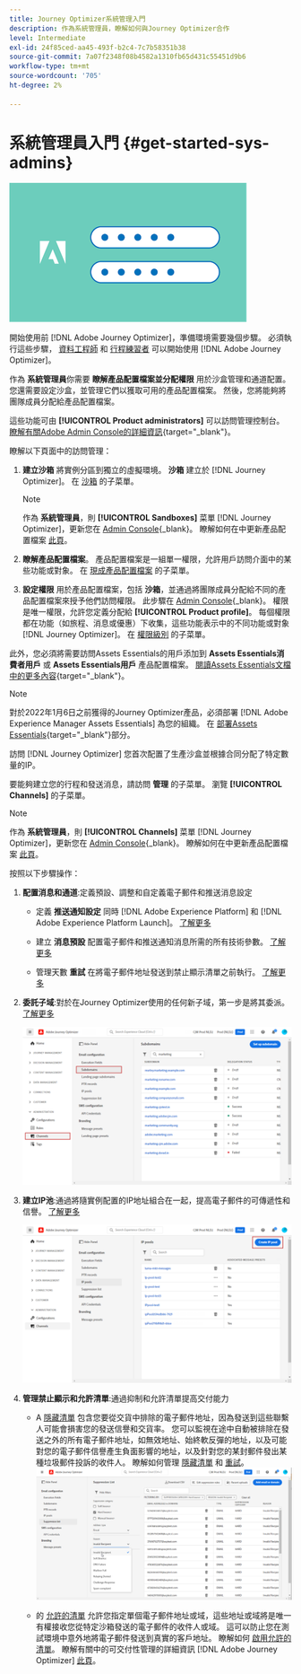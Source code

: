 ```yaml
---
title: Journey Optimizer系統管理入門
description: 作為系統管理員，瞭解如何與Journey Optimizer合作
level: Intermediate
exl-id: 24f85ced-aa45-493f-b2c4-7c7b58351b38
source-git-commit: 7a07f2348f08b4582a1310fb65d431c55451d9b6
workflow-type: tm+mt
source-wordcount: '705'
ht-degree: 2%

---
```


# 系統管理員入門 {#get-started-sys-admins}

![管理員](assets/do-not-localize/user-2.png)

開始使用前 [!DNL Adobe Journey Optimizer]，準備環境需要幾個步驟。  必須執行這些步驟， [資料工程師](data-engineer.md) 和 [行程練習者](marketer.md) 可以開始使用 [!DNL Adobe Journey Optimizer]。


作為 **系統管理員**&#x200B;你需要 **瞭解產品配置檔案並分配權限** 用於沙盒管理和通道配置。 您還需要設定沙盒，並管理它們以獲取可用的產品配置檔案。 然後，您將能夠將團隊成員分配給產品配置檔案。

這些功能可由 **[!UICONTROL Product administrators]** 可以訪問管理控制台。 [瞭解有關Adobe Admin Console的詳細資訊](https://helpx.adobe.com/tw/enterprise/admin-guide.html){target=&quot;_blank&quot;}。

瞭解以下頁面中的訪問管理：

1. **建立沙箱** 將實例分區到獨立的虛擬環境。 **沙箱** 建立於 [!DNL Journey Optimizer]。 在 [沙箱](../../administration/sandboxes.md) 的子菜單。

   >[!NOTE]
   >作為 **系統管理員**，則 **[!UICONTROL Sandboxes]** 菜單 [!DNL Journey Optimizer]，更新您在 [Admin Console](https://adminconsole.adobe.com/){_blank}。 瞭解如何在中更新產品配置檔案 [此頁](../../administration/permissions.md#edit-product-profile)。

1. **瞭解產品配置檔案**。 產品配置檔案是一組單一權限，允許用戶訪問介面中的某些功能或對象。 在 [現成產品配置檔案](../../administration/ootb-product-profiles.md) 的子菜單。

1. **設定權限** 用於產品配置檔案，包括 **沙箱**，並通過將團隊成員分配給不同的產品配置檔案來授予他們訪問權限。 此步驟在 [Admin Console](https://adminconsole.adobe.com/){_blank}。 權限是唯一權限，允許您定義分配給 **[!UICONTROL Product profile]**。 每個權限都在功能（如旅程、消息或優惠）下收集，這些功能表示中的不同功能或對象 [!DNL Journey Optimizer]。 在 [權限級別](../../administration/high-low-permissions.md) 的子菜單。

此外，您必須將需要訪問Assets Essentials的用戶添加到 **Assets Essentials消費者用戶** 或 **Assets Essentials用戶** 產品配置檔案。 [閱讀Assets Essentials文檔中的更多內容](https://experienceleague.adobe.com/docs/experience-manager-assets-essentials/help/deploy-administer.html){target=&quot;_blank&quot;}。

>[!NOTE]
>對於2022年1月6日之前獲得的Journey Optimizer產品，必須部署 [!DNL Adobe Experience Manager Assets Essentials] 為您的組織。 在 [部署Assets Essentials](https://experienceleague.adobe.com/docs/experience-manager-assets-essentials/help/deploy-administer.html){target=&quot;_blank&quot;}部分。

訪問 [!DNL Journey Optimizer] 您首次配置了生產沙盒並根據合同分配了特定數量的IP。

要能夠建立您的行程和發送消息，請訪問 **管理** 的子菜單。 瀏覽 **[!UICONTROL Channels]** 的子菜單。

>[!NOTE]
>作為 **系統管理員**，則 **[!UICONTROL Channels]** 菜單 [!DNL Journey Optimizer]，更新您在 [Admin Console](https://adminconsole.adobe.com/){_blank}。 瞭解如何在中更新產品配置檔案 [此頁](../../administration/permissions.md#edit-product-profile)。

按照以下步驟操作：

1. **配置消息和通道**:定義預設、調整和自定義電子郵件和推送消息設定

   * 定義 **推送通知設定** 同時 [!DNL Adobe Experience Platform] 和 [!DNL Adobe Experience Platform Launch]。 [了解更多](../../messages/push-gs.md)

   * 建立 **消息預設** 配置電子郵件和推送通知消息所需的所有技術參數。 [了解更多](../../configuration/message-presets.md)

   * 管理天數 **重試** 在將電子郵件地址發送到禁止顯示清單之前執行。 [了解更多](../../configuration/manage-suppression-list.md)

1. **委託子域**:對於在Journey Optimizer使用的任何新子域，第一步是將其委派。 [了解更多](../../configuration/about-subdomain-delegation.md)

   ![](../../assets/subdomain.png)

1. **建立IP池**:通過將隨實例配置的IP地址組合在一起，提高電子郵件的可傳遞性和信譽。 [了解更多](../../configuration/ip-pools.md)

   ![](../../assets/ip-pool.png)

1. **管理禁止顯示和允許清單**:通過抑制和允許清單提高交付能力

   * A [隱藏清單](../../messages/suppression-list.md) 包含您要從交貨中排除的電子郵件地址，因為發送到這些聯繫人可能會損害您的發送信譽和交貨率。 您可以監視在途中自動被排除在發送之外的所有電子郵件地址，如無效地址、始終軟反彈的地址，以及可能對您的電子郵件信譽產生負面影響的地址，以及針對您的某封郵件發出某種垃圾郵件投訴的收件人。 瞭解如何管理 [隱藏清單](../../configuration/manage-suppression-list.md) 和 [重試](../../configuration/retries.md)。
   ![](../../assets/suppression-list-filtering-example.png)

   * 的 [允許的清單](../../messages/allow-list.md) 允許您指定單個電子郵件地址或域，這些地址或域將是唯一有權接收您從特定沙箱發送的電子郵件的收件人或域。 這可以防止您在測試環境中意外地將電子郵件發送到真實的客戶地址。 瞭解如何 [啟用允許的清單](../../messages/allow-list.md)。
   瞭解有關中的可交付性管理的詳細資訊 [!DNL Adobe Journey Optimizer] [此頁](../../messages/deliverability.md)。
